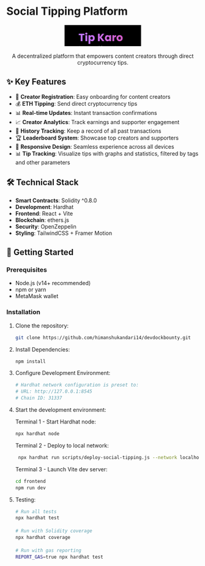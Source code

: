 # Social Tipping Platform

<div align="center">
  <img src="frontend/src/assets/tipkaro.png" alt="Social Tipping Logo" width="200"/>
  <p>A decentralized platform that empowers content creators through direct cryptocurrency tips.</p>
</div>

## ✨ Key Features

- 👤 **Creator Registration**: Easy onboarding for content creators
- 💰 **ETH Tipping**: Send direct cryptocurrency tips
- 📊 **Real-time Updates**: Instant transaction confirmations
- 📈 **Creator Analytics**: Track earnings and supporter engagement
- 📝 **History Tracking**: Keep a record of all past transactions
- 🏆 **Leaderboard System**: Showcase top creators and supporters
- 📱 **Responsive Design**: Seamless experience across all devices
- 📊 **Tip Tracking**: Visualize tips with graphs and statistics, filtered by tags and other parameters


## 🛠 Technical Stack

- **Smart Contracts**: Solidity ^0.8.0
- **Development**: Hardhat
- **Frontend**: React + Vite
- **Blockchain**: ethers.js
- **Security**: OpenZeppelin
- **Styling**: TailwindCSS + Framer Motion

## 🚀 Getting Started

### Prerequisites

- Node.js (v14+ recommended)
- npm or yarn
- MetaMask wallet

### Installation

1. Clone the repository:
   ```bash
   git clone https://github.com/himanshukandari14/devdockbounty.git
   ```

2. Install Dependencies:
   ```bash
   npm install
   ```

3. Configure Development Environment:
   ```bash
   # Hardhat network configuration is preset to:
   # URL: http://127.0.0.1:8545
   # Chain ID: 31337
   ```

4. Start the development environment:

   Terminal 1 - Start Hardhat node:
   ```bash
   npx hardhat node
   ```

   Terminal 2 - Deploy to local network:
   ```bash
    npx hardhat run scripts/deploy-social-tipping.js --network localhost
   ```

   Terminal 3 - Launch Vite dev server:
   ```bash
   cd frontend
   npm run dev
   ```

5. Testing:
   ```bash
   # Run all tests
   npx hardhat test

   # Run with Solidity coverage
   npx hardhat coverage

   # Run with gas reporting
   REPORT_GAS=true npx hardhat test
   ```
